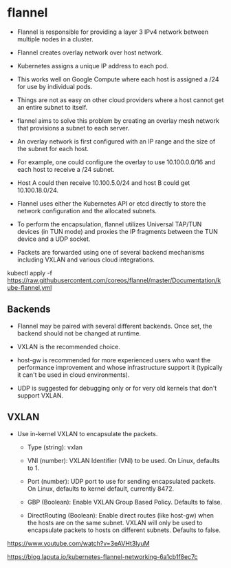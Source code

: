 # flannel

- Flannel is responsible for providing a layer 3 IPv4 network between multiple nodes in a cluster. 

- Flannel creates overlay network over host network.

- Kubernetes assigns a unique IP address to each pod.

- This works well on Google Compute where each host is assigned a /24 for use by individual pods. 

- Things are not as easy on other cloud providers where a host cannot get an entire subnet to itself. 

- flannel aims to solve this problem by creating an overlay mesh network that provisions a subnet to each server.

- An overlay network is first configured with an IP range and the size of the subnet for each host. 

- For example, one could configure the overlay to use 10.100.0.0/16 and each host to receive a /24 subnet. 

-  Host A could then receive 10.100.5.0/24 and host B could get 10.100.18.0/24.

- Flannel uses either the Kubernetes API or etcd directly to store the network configuration and the allocated subnets.

- To perform the encapsulation, flannel utilizes Universal TAP/TUN devices (in TUN mode) and proxies the IP fragments between the TUN device and a UDP socket.


- Packets are forwarded using one of several backend mechanisms including VXLAN and various cloud integrations.

kubectl apply -f https://raw.githubusercontent.com/coreos/flannel/master/Documentation/kube-flannel.yml

## Backends

- Flannel may be paired with several different backends. Once set, the backend should not be changed at runtime.

- VXLAN is the recommended choice. 

- host-gw is recommended for more experienced users who want the performance improvement and whose infrastructure support it (typically it can't be used in cloud environments). 

- UDP is suggested for debugging only or for very old kernels that don't support VXLAN.


## VXLAN

- Use in-kernel VXLAN to encapsulate the packets.

    - Type (string): vxlan

    - VNI (number): VXLAN Identifier (VNI) to be used. On Linux, defaults to 1. 

    - Port (number): UDP port to use for sending encapsulated packets. On Linux, defaults to kernel default, currently 8472.

    - GBP (Boolean): Enable VXLAN Group Based Policy. Defaults to false. 

    - DirectRouting (Boolean): Enable direct routes (like host-gw) when the hosts are on the same subnet. VXLAN will only be used to encapsulate packets to hosts on different subnets. Defaults to false.

https://www.youtube.com/watch?v=3eAVHt3lyuM

https://blog.laputa.io/kubernetes-flannel-networking-6a1cb1f8ec7c


